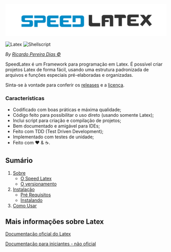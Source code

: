 ![SpeedLatex](docs/imgs/logo.svg)

![Latex](https://img.shields.io/badge/Linguagem%20Principal-Latex-green.svg?style=for-the-badge)
![Shellscript](https://img.shields.io/badge/Linguagem%20do%20Helper-ShellScript-red.svg?style=for-the-badge)

*By [Ricardo Pereira Dias &copy;](https://www.ricardopdias.com.br)*

SpeedLatex é um Framework para programação em Latex.
É possível criar projetos Latex de forma fácil, usando uma estrutura padronizada de arquivos e funções especiais pré-elaboradas e organizadas.

Sinta-se à vontade para conferir os [releases](https://github.com/ricardopdias/speed-latex/releases) e a [licença](license.md).

### Características

  * Codificado com boas práticas e máxima qualidade;
  * Código feito para possibilitar o uso direto (usando somente Latex);
  * Inclui script para criação e compilação de projetos;
  * Bem documentado e amigável para IDEs;
  * Feito com TDD (Test Driven Development);
  * Implementado com testes de unidade;
  * Feito com :heart: &amp; :coffee:.

## Sumário

1. [Sobre](docs/01-About.md)
    * [O Speed Latex](docs/01-About.md#11-sobre-o-speed-latex)
    * [O versionamento](docs/01-About.md#12-o-versionamento)
2. [Instalação](docs/02-Installation.md)
    * [Pré Requisitos](docs/02-Installation.md#21-requisitos)
    * [Instalando](docs/02-Installation.md#23-instalando)
3. [Como Usar](docs/03-Usage.md)

## Mais informações sobre Latex

[Documentação oficial do Latex](https://www.latex-project.org/help/documentation)

[Documentação para iniciantes - não oficial](https://pt.overleaf.com/learn)

